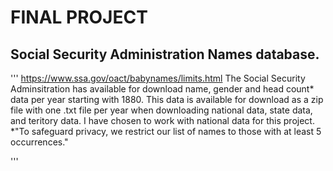 # FINAL PROJECT

## Social Security Administration Names database.
'''
https://www.ssa.gov/oact/babynames/limits.html
The Social Security Adminsitration has available for download name, gender and head count* data per year starting with 1880.
This data is available for download as a zip file with one .txt file per year when downloading national data, state data, and teritory data.
I have chosen to work with national data for this project.  *"To safeguard privacy, we restrict our list of names to those with at least 5 occurrences."

'''
